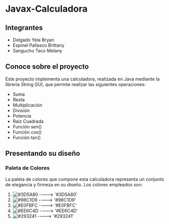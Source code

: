# Javax-Calculadora
## Integrantes
* Delgado Yela Bryan
* Espinel Pallasco Brittany
* Sangucho Taco Melany

## Conoce sobre el proyecto
Este proyecto implementa una calculadora, realizada en Java mediante la librería String GUI, que permite realizar las siguientes operaciones:
* Suma
* Resta
* Multiplicación
* División
* Potencia
* Raíz Cuadrada
* Función sen()
* Función cos()
* Función tan()

## Presentando su diseño
### Paleta de Colores
La paleta de colores que compone esta calculadora representa un conjunto de elegancia y firmeza en su diseño. Los colores empleados son:
1. ![#3D5A80](https://via.placeholder.com/15/3d5a80/000000?text=+) ----> '#3D5A80'
2. ![#98C1D9](https://via.placeholder.com/15/98C1D9/000000?text=+) ----> '#98C1D9'
3. ![#E0FBFC](https://via.placeholder.com/15/E0FBFC/000000?text=+) ----> '#E0FBFC'
4. ![#EE6C4D](https://via.placeholder.com/15/EE6C4D/000000?text=+) ----> '#EE6C4D'
5. ![#293241](https://via.placeholder.com/15/293241/000000?text=+) ----> '#293241'
